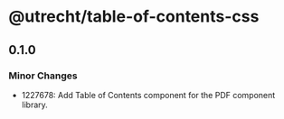 # @utrecht/table-of-contents-css

## 0.1.0

### Minor Changes

- 1227678: Add Table of Contents component for the PDF component library.
